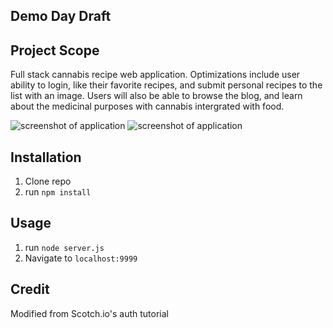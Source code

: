 ## Demo Day Draft

## Project Scope
Full stack cannabis recipe web application. Optimizations include user ability to login, like their favorite recipes, and submit personal recipes to the list with an image. Users will also be able to browse the blog, and learn about the medicinal purposes with cannabis intergrated with food.

![ screenshot of application](https://github.com/asiahbennettdev/Demo-day-draft-one/blob/master/public/img/herbs.png)
![ screenshot of application](https://github.com/asiahbennettdev/Demo-Cannabliss/blob/master/public/img/screen.png)

## Installation

1. Clone repo
2. run `npm install`

## Usage

1. run `node server.js`
2. Navigate to `localhost:9999`

## Credit

Modified from Scotch.io's auth tutorial
